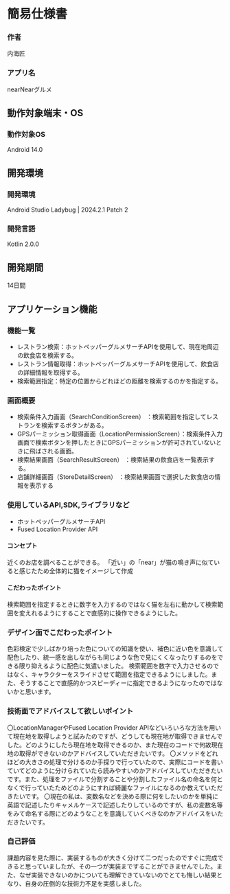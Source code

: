 # 簡易仕様書

### 作者
内海匠
### アプリ名
nearNearグルメ

## 動作対象端末・OS
### 動作対象OS
Android 14.0

## 開発環境
### 開発環境
Android Studio Ladybug | 2024.2.1 Patch 2

### 開発言語
Kotlin 2.0.0

## 開発期間
14日間

## アプリケーション機能
### 機能一覧
- レストラン検索：ホットペッパーグルメサーチAPIを使用して、現在地周辺の飲食店を検索する。
- レストラン情報取得：ホットペッパーグルメサーチAPIを使用して、飲食店の詳細情報を取得する。
- 検索範囲指定：特定の位置からどれほどの距離を検索するのかを指定する。

### 画面概要
- 検索条件入力画面（SearchConditionScreen） ：検索範囲を指定してレストランを検索するボタンがある。
- GPSパーミッション取得画面（LocationPermissionScreen）：検索条件入力画面で検索ボタンを押したときにGPSパーミッションが許可されていないときに飛ばされる画面。
- 検索結果画面（SearchResultScreen） ：検索結果の飲食店を一覧表示する。
- 店舗詳細画面（StoreDetailScreen） ：検索結果画面で選択した飲食店の情報を表示する

### 使用しているAPI,SDK,ライブラリなど
- ホットペッパーグルメサーチAPI
- Fused Location Provider API

#### コンセプト
近くのお店を調べることができる。
「近い」の「near」が猫の鳴き声に似ていると感じたため全体的に猫をイメージして作成

#### こだわったポイント
検索範囲を指定するときに数字を入力するのではなく猫を左右に動かして検索範囲を変えれるようにすることで直感的に操作できるようにした。

### デザイン面でこだわったポイント
色彩検定で少しばかり培った色についての知識を使い、補色に近い色を意識して配色したり、統一感を出しながらも同じような色で見にくくなったりするのをできる限り抑えるように配色に気遣いました。
検索範囲を数字で入力させるのではなく、キャラクターをスライドさせて範囲を指定できるようにしました。また、そうすることで直感的かつスピーディーに指定できるようになったのではないかと思います。

### 技術面でアドバイスして欲しいポイント
〇LocationManagerやFused Location Provider APIなどいろいろな方法を用いて現在地を取得しようと試みたのですが、どうしても現在地が取得できませんでした。どのようにしたら現在地を取得できるのか、また現在のコードで何故現在地の取得ができないのかアドバイスしていただきたいです。
〇メソッドをどれほどの大きさの処理で分けるのか手探りで行っていたので、実際にコードを書いていてどのように分けられていたら読みやすいのかアドバイスしていただきたいです。また、処理をファイルで分割することや分割したファイル名の命名を何となくで行っていたためどのようにすれば綺麗なファイルになるのか教えていただきたいです。
〇現在の私は、変数名などを決める際に何をしたいのかを単純に英語で記述したりキャメルケースで記述したりしているのですが、私の変数名等をみて命名する際にどのようなことを意識していくべきなのかアドバイスをいただきたいです。

### 自己評価
課題内容を見た際に、実装するものが大きく分けて二つだったのですぐに完成できると思っていましたが、その一つが実装まですることができませんでした。また、なぜ実装できないのかについても理解できていないのでとても悔しい結果となり、自身の圧倒的な技術力不足を実感しました。
